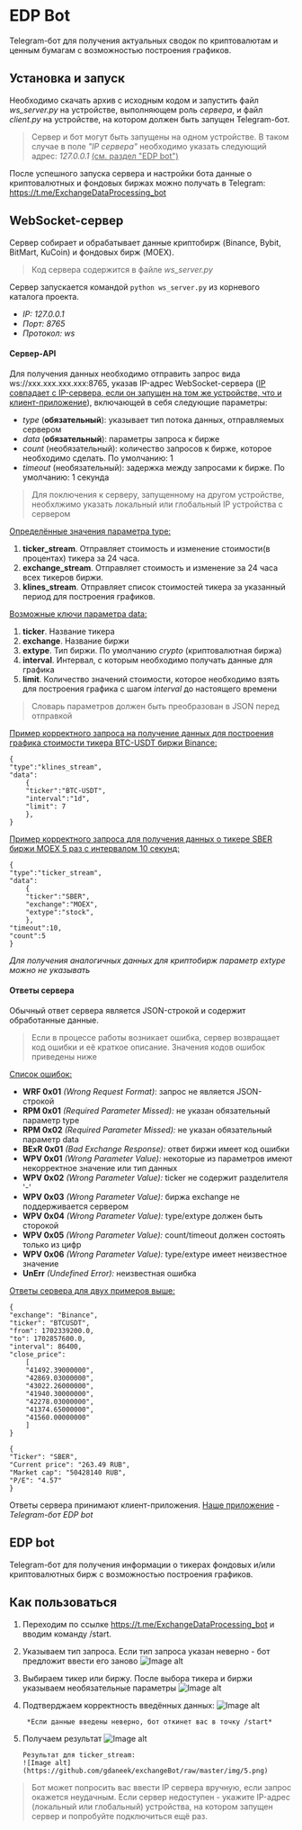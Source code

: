
# EDP Bot #
Telegram-бот для получения актуальных сводок по криптовалютам и ценным бумагам с возможностью построения графиков. <br>

## Установка и запуск ##

Необходимо скачать архив с исходным кодом и запустить файл *ws_server.py* на устройстве, выполняющем роль *сервера*, и файл *client.py* на устройстве, на котором должен быть запущен Telegram-бот. 

> Сервер и бот могут быть запущены на одном устройстве. В таком случае в поле *"IP сервера"* необходимо указать следующий адрес: *127.0.0.1* <u>(см. раздел "EDP bot")</u>

После успешного запуска сервера и настройки бота данные о криптовалютных и фондовых биржах можно получать в Telegram: https://t.me/ExchangeDataProcessing_bot

## WebSocket-сервер ##

Сервер собирает и обрабатывает данные криптобирж (Binance, Bybit, BitMart, KuCoin)  и фондовых бирж (MOEX). 

> Код сервера содержится в файле *ws_server.py*

Сервер запускается командой `python ws_server.py` из корневого каталога проекта.

+ *IP: 127.0.0.1*
+ *Порт: 8765*
+ *Протокол: ws*

#### Сервер-API ####

Для получения данных необходимо отправить запрос вида ws://xxx.xxx.xxx.xxx:8765, указав IP-адрес WebSocket-сервера (<u>IP совпадает с IP-сервера, если он запущен на том же устройстве, что и клиент-приложение</u>), включающей в себя следующие параметры:

+ *type* (**обязательный**): указывает тип потока данных, отправляемых сервером 
+ *data* (**обязательный**): параметры запроса к бирже
+ *count* (необязательный): количество запросов к бирже, которое необходимо сделать. По умолчанию: 1
+ *timeout* (необязательный): задержка между запросами к бирже. По умолчанию: 1 секунда

> Для поключения к серверу, запущенному на другом устройстве, необхлжимо указать локальный или глобальный IP устройства с сервером

<u>Определённые значения параметра type:</u>
1. **ticker_stream**. Отправляет стоимость и изменение стоимости(в процентах) тикера за 24 часа.
2. **exchange_stream**. Отправляет стоимость и изменение за 24 часа всех тикеров биржи.
3. **klines_stream**. Отправляет список стоимостей тикера за указанный период для построения графиков. 

<u>Возможные ключи параметра data:</u>
1. **ticker**. Название тикера 
2. **exchange**. Название биржи
3. **extype**. Тип биржи. По умолчанию *crypto* (криптовалютная биржа)
4. **interval**. Интервал, с которым необходимо получать данные для графика
5. **limit**. Количество значений стоимости, которое необходимо взять для построения графика с шагом *interval* до настоящего времени

> Словарь параметров должен быть преобразован в JSON перед отправкой

<u>Пример корректного запроса на получение данных для построения графика стоимости тикера BTC-USDT биржи Binance:</u>

```
{
"type":"klines_stream",
"data":
    {
	"ticker":"BTC-USDT",
	"interval":"1d",
	"limit": 7
    },
}
```

<u>Пример корректного запроса для получения данных о тикере SBER биржи MOEX 5 раз с интервалом 10 секунд:</u>

```
{
"type":"ticker_stream",
"data":
    {
	"ticker":"SBER",
	"exchange":"MOEX",
	"extype":"stock",
    },
"timeout":10,
"count":5
}
```

*Для получения аналогичных данных для криптобирж параметр extype можно не указывать*

#### Ответы сервера ####

Обычный ответ сервера является JSON-строкой и содержит обработанные данные. 

> Если в процессе работы возникает ошибка, сервер возвращает код ошибки и её краткое описание. Значения кодов ошибок приведены ниже

<u>Список ошибок:</u>

+ **WRF 0x01** *(Wrong Request Format)*: запрос не является JSON-строкой
+ **RPM 0x01** *(Required Parameter Missed):* не указан обязательный параметр type
+ **RPM 0x02** *(Required Parameter Missed):* не указан обязательный параметр data
+ **BExR 0x01** *(Bad Exchange Response):* ответ биржи имеет код ошибки
+ **WPV 0x01** *(Wrong Parameter Value):* некоторые из параметров имеют некорректное значение или тип данных
+ **WPV 0x02** *(Wrong Parameter Value):* ticker не содержит разделителя '-'
+ **WPV 0x03** *(Wrong Parameter Value):* биржа exchange не поддерживается сервером
+ **WPV 0x04** *(Wrong Parameter Value):* type/extype должен быть сторокой
+ **WPV 0x05** *(Wrong Parameter Value):* count/timeout должен состоять только из цифр
+ **WPV 0x06** *(Wrong Parameter Value):* type/extype имеет неизвестное значение
+ **UnErr** *(Undefined Error):* неизвестная ошибка

<u>Ответы сервера для двух примеров выше:</u>

```
{
"exchange": "Binance", 
"ticker": "BTCUSDT", 
"from": 1702339200.0, 
"to": 1702857600.0, 
"interval": 86400, 
"close_price": 
	[
	"41492.39000000", 
	"42869.03000000", 
	"43022.26000000", 
	"41940.30000000", 
	"42278.03000000", 
	"41374.65000000", 
	"41560.00000000"
	]
}
```


```
{
"Ticker": "SBER", 
"Current price": "263.49 RUB", 
"Market cap": "50428140 RUB", 
"P/E": "4.57"
}
```

Ответы сервера принимают клиент-приложения. 
<u>Наше приложение</u> - *Telegram-бот EDP bot* 
## EDP bot ##
Telegram-бот для получения информации о тикерах фондовых и/или криптовалютных бирж с возможностью построения графиков.

## Как пользоваться ##

1. Переходим по ссылке https://t.me/ExchangeDataProcessing_bot и вводим команду /start.
2. Указываем тип запроса. Если тип запроса указан неверно - бот предложит ввести его заново
		![Image alt](https://github.com/gdaneek/exchangeBot/raw/master/img/1.png)

3. Выбираем тикер или биржу. После выбора тикера и биржи указываем необязательные параметры 
		![Image alt](https://github.com/gdaneek/exchangeBot/raw/master/img/2.png)

4. Подтверджаем корректность введённых данных:
		![Image alt](https://github.com/gdaneek/exchangeBot/raw/master/img/3.png)

		*Если данные введены неверно, бот откинет вас в точку /start*

5.  Получаем результат
		![Image alt](https://github.com/gdaneek/exchangeBot/raw/master/img/4.png)

		Результат для ticker_stream:
		![Image alt](https://github.com/gdaneek/exchangeBot/raw/master/img/5.png)

> Бот может попросить вас ввести IP сервера вручную, если запрос окажется неудачным. Если сервер недоступен - укажите IP-адрес (локальный или глобальный) устройства, на котором запущен сервер и попробуйте подключиться ещё раз.